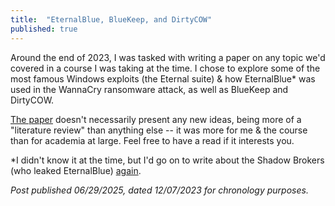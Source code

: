 ```yaml
---
title:  "EternalBlue, BlueKeep, and DirtyCOW"
published: true
---
```


Around the end of 2023, I was tasked with writing a paper on any topic we'd covered in a course I was taking at the time. I chose to explore some of the most famous Windows exploits (the Eternal suite) & how EternalBlue* was used in the WannaCry ransomware attack, as well as BlueKeep and DirtyCOW.

[The paper][paper] doesn't necessarily present any new ideas, being more of a "literature review" than anything else -- it was more for me & the course than for academia at large. Feel free to have a read if it interests you.

*I didn't know it at the time, but I'd go on to write about the Shadow Brokers (who leaked EternalBlue) [again][again].

_Post published 06/29/2025, dated 12/07/2023 for chronology purposes._

[paper]: https://legacv.github.io/files/legacv-wannacry-paper.pdf
[again]: https://legacv.github.io/strain-theft